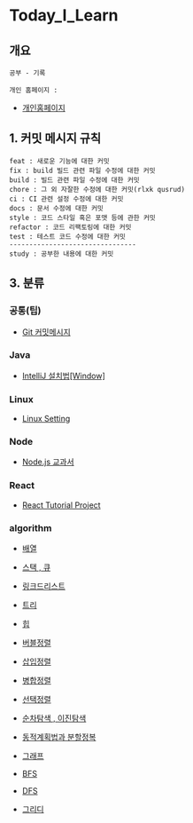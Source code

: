 # Today_I_Learn

## 개요

    공부 - 기록

    개인 홈페이지 :

- [개인홈페이지 ](https://ybyblog.com)

## 1. 커밋 메시지 규칙

    feat : 새로운 기능에 대한 커밋
    fix : build 빌드 관련 파일 수정에 대한 커밋
    build : 빌드 관련 파일 수정에 대한 커밋
    chore : 그 외 자잘한 수정에 대한 커밋(rlxk qusrud)
    ci : CI 관련 설정 수정에 대한 커밋
    docs : 문서 수정에 대한 커밋
    style : 코드 스타일 혹은 포맷 등에 관한 커밋
    refactor : 코드 리팩토링에 대한 커밋
    test : 테스트 코드 수정에 대한 커밋
    --------------------------------
    study : 공부한 내용에 대한 커밋

## 3. 분류

### 공통(팁)

- [Git 커밋메시지](https://xtring-dev.tistory.com/entry/Git-%EA%B7%9C%EC%B9%99%EC%A0%81%EC%9D%B8-Commit-%EB%A9%94%EC%84%B8%EC%A7%80%EB%A1%9C-%EA%B0%9C%EB%B0%9C%ED%8C%80-%ED%98%91%EC%97%85%ED%95%98%EA%B8%B0-%F0%9F%91%BE)

### Java

- [IntelliJ 설치법[Window]](https://goddaehee.tistory.com/195)

### Linux

- [Linux Setting](https://github.com/nan-yb/Today_I_Learn/blob/main/linux/2021-04-26-linuxSetting.md)

### Node

- [Node.js 교과서](https://github.com/nan-yb/Today_I_Learn/tree/main/node/nodebook)

### React

- [React Tutorial Project](https://github.com/nan-yb/Today_I_Learn/tree/main/react/react)

### algorithm

- [배열](https://github.com/nan-yb/Today_I_Learn/blob/main/algorithm/2021-03-28-array.md)

- [스택 , 큐](https://github.com/nan-yb/Today_I_Learn/blob/main/algorithm/2021-03-28-stackAndQuque.md)

- [링크드리스트](https://github.com/nan-yb/Today_I_Learn/blob/main/algorithm/2021-03-29-linkedList.md)

- [트리](https://github.com/nan-yb/Today_I_Learn/blob/main/algorithm/2021-04-03-tree.md)

- [힙](https://github.com/nan-yb/Today_I_Learn/blob/main/algorithm/2021-04-04-heap.md)

- [버블정렬](https://github.com/nan-yb/Today_I_Learn/blob/main/algorithm/2021-04-24-bubbleSort.md)

- [삽입정렬](https://github.com/nan-yb/Today_I_Learn/blob/main/algorithm/2021-04-24-insertionSort.md)

- [병합정렬](https://github.com/nan-yb/Today_I_Learn/blob/main/algorithm/2021-04-24-mergeSort.md)

- [선택정렬 ](https://github.com/nan-yb/Today_I_Learn/blob/main/algorithm/2021-04-24-selectionSort.md)

- [순차탐색 , 이진탐색 ](https://github.com/nan-yb/Today_I_Learn/blob/main/algorithm/2021-04-24-seqSearchAndBinarySearch.md)

- [동적계획법과 분할정복](https://github.com/nan-yb/Today_I_Learn/blob/main/algorithm/2021-04-24-dpadc.md)

- [그래프 ](https://github.com/nan-yb/Today_I_Learn/blob/main/algorithm/2021-05-05-Graph.md)

- [BFS](https://github.com/nan-yb/Today_I_Learn/blob/main/algorithm/2021-05-05-bfs.md)

- [DFS](https://github.com/nan-yb/Today_I_Learn/blob/main/algorithm/2021-05-05-dfs.md)

- [그리디](https://github.com/nan-yb/Today_I_Learn/blob/main/algorithm/2021-05-05-greedy.md)
